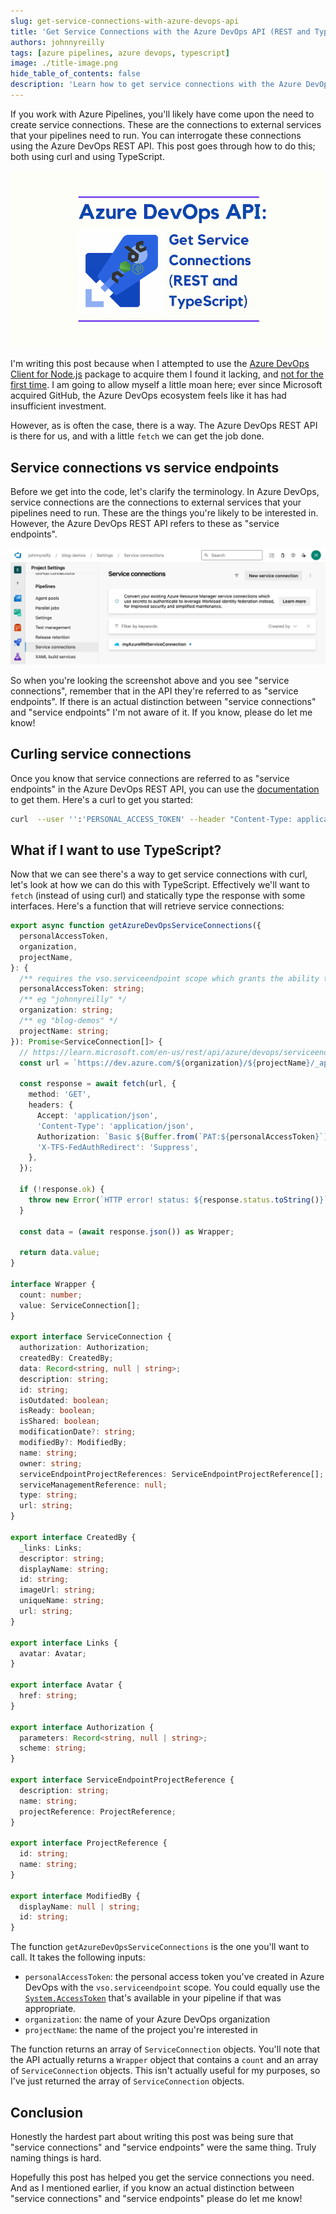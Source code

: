```yaml
---
slug: get-service-connections-with-azure-devops-api
title: 'Get Service Connections with the Azure DevOps API (REST and TypeScript)'
authors: johnnyreilly
tags: [azure pipelines, azure devops, typescript]
image: ./title-image.png
hide_table_of_contents: false
description: 'Learn how to get service connections with the Azure DevOps REST API using both curl and TypeScript.'
---
```


If you work with Azure Pipelines, you'll likely have come upon the need to create service connections. These are the connections to external services that your pipelines need to run. You can interrogate these connections using the Azure DevOps REST API. This post goes through how to do this; both using curl and using TypeScript.

![title image reading "Get Service Connections with the Azure DevOps API" with the Azure DevOps logo](title-image.png)

I'm writing this post because when I attempted to use the [Azure DevOps Client for Node.js](https://github.com/microsoft/azure-devops-node-api) package to acquire them I found it lacking, and [not for the first time](../2021-05-08-create-pipeline-with-azure-devops-api/index.md). I am going to allow myself a little moan here; ever since Microsoft acquired GitHub, the Azure DevOps ecosystem feels like it has had insufficient investment.

However, as is often the case, there is a way. The Azure DevOps REST API is there for us, and with a little `fetch` we can get the job done.

<!--truncate-->

## Service connections vs service endpoints

Before we get into the code, let's clarify the terminology. In Azure DevOps, service connections are the connections to external services that your pipelines need to run. These are the things you're likely to be interested in. However, the Azure DevOps REST API refers to these as "service endpoints".

![Screenshot of service connections in the Azure DevOps UI](screenshot-azure-devops-service-connections.webp)

So when you're looking the screenshot above and you see "service connections", remember that in the API they're referred to as "service endpoints". If there is an actual distinction between "service connections" and "service endpoints" I'm not aware of it. If you know, please do let me know!

## Curling service connections

Once you know that service connections are referred to as "service endpoints" in the Azure DevOps REST API, you can use the [documentation](https://learn.microsoft.com/en-us/rest/api/azure/devops/serviceendpoint/endpoints/get-service-endpoints?view=azure-devops-rest-7.2&tabs=HTTP) to get them. Here's a curl to get you started:

```bash
curl  --user '':'PERSONAL_ACCESS_TOKEN' --header "Content-Type: application/json" --header "Accept:application/json" https://dev.azure.com/{organization}/{project}/_apis/serviceendpoint/endpoints?api-version=7.1
```

## What if I want to use TypeScript?

Now that we can see there's a way to get service connections with curl, let's look at how we can do this with TypeScript. Effectively we'll want to `fetch` (instead of using curl) and statically type the response with some interfaces. Here's a function that will retrieve service connections:

```ts
export async function getAzureDevOpsServiceConnections({
  personalAccessToken,
  organization,
  projectName,
}: {
  /** requires the vso.serviceendpoint scope which grants the ability to read service endpoints / service connections */
  personalAccessToken: string;
  /** eg "johnnyreilly" */
  organization: string;
  /** eg "blog-demos" */
  projectName: string;
}): Promise<ServiceConnection[]> {
  // https://learn.microsoft.com/en-us/rest/api/azure/devops/serviceendpoint/endpoints/get-service-endpoints?view=azure-devops-rest-7.1&tabs=HTTP
  const url = `https://dev.azure.com/${organization}/${projectName}/_apis/serviceendpoint/endpoints?api-version=7.1`;

  const response = await fetch(url, {
    method: 'GET',
    headers: {
      Accept: 'application/json',
      'Content-Type': 'application/json',
      Authorization: `Basic ${Buffer.from(`PAT:${personalAccessToken}`).toString('base64')}`,
      'X-TFS-FedAuthRedirect': 'Suppress',
    },
  });

  if (!response.ok) {
    throw new Error(`HTTP error! status: ${response.status.toString()}`);
  }

  const data = (await response.json()) as Wrapper;

  return data.value;
}

interface Wrapper {
  count: number;
  value: ServiceConnection[];
}

export interface ServiceConnection {
  authorization: Authorization;
  createdBy: CreatedBy;
  data: Record<string, null | string>;
  description: string;
  id: string;
  isOutdated: boolean;
  isReady: boolean;
  isShared: boolean;
  modificationDate?: string;
  modifiedBy?: ModifiedBy;
  name: string;
  owner: string;
  serviceEndpointProjectReferences: ServiceEndpointProjectReference[];
  serviceManagementReference: null;
  type: string;
  url: string;
}

export interface CreatedBy {
  _links: Links;
  descriptor: string;
  displayName: string;
  id: string;
  imageUrl: string;
  uniqueName: string;
  url: string;
}

export interface Links {
  avatar: Avatar;
}

export interface Avatar {
  href: string;
}

export interface Authorization {
  parameters: Record<string, null | string>;
  scheme: string;
}

export interface ServiceEndpointProjectReference {
  description: string;
  name: string;
  projectReference: ProjectReference;
}

export interface ProjectReference {
  id: string;
  name: string;
}

export interface ModifiedBy {
  displayName: null | string;
  id: string;
}
```

The function `getAzureDevOpsServiceConnections` is the one you'll want to call. It takes the following inputs:

- `personalAccessToken`: the personal access token you've created in Azure DevOps with the `vso.serviceendpoint` scope. You could equally use the [`System.AccessToken`](https://learn.microsoft.com/en-us/azure/devops/pipelines/build/variables?view=azure-devops&tabs=yaml#systemaccesstoken) that's available in your pipeline if that was appropriate.
- `organization`: the name of your Azure DevOps organization
- `projectName`: the name of the project you're interested in

The function returns an array of `ServiceConnection` objects. You'll note that the API actually returns a `Wrapper` object that contains a `count` and an array of `ServiceConnection` objects. This isn't actually useful for my purposes, so I've just returned the array of `ServiceConnection` objects.

## Conclusion

Honestly the hardest part about writing this post was being sure that "service connections" and "service endpoints" were the same thing. Truly naming things is hard.

Hopefully this post has helped you get the service connections you need. And as I mentioned earlier, if you know an actual distinction between "service connections" and "service endpoints" please do let me know!
